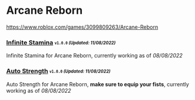 # Arcane Reborn
https://www.roblox.com/games/3099809263/Arcane-Reborn

### [Infinite Stamina](/Scripts/infinitestamina.lua) <sub><sup>`v1.0.0` *(Updated: 11/08/2022)*</sup></sub>
Infinite Stamina for Arcane Reborn, currently working as of *08/08/2022*

### [Auto Strength](/Scripts/autostrength.lua) <sub><sup>`v1.0.0` *(Updated: 11/08/2022)*</sup></sub>
Auto Strength for Arcane Reborn, **make sure to equip your fists**, currently working as of *08/08/2022*
